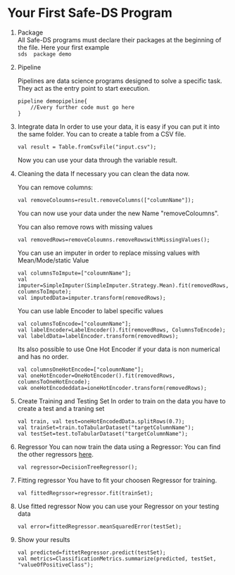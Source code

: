 # Your First Safe-DS Program

1. Package<br>
    All Safe-DS programs must declare their packages at the beginning of the file. Here your first example<br>
        ```sds 
        package demo 
        ```
2. Pipeline

    Pipelines are data science programs designed to solve a specific task. They act as the entry point to start execution.
    ```sds
    pipeline demopipeline{
        //Every further code must go here
    }
    ```        

3. Integrate data
    In order to use your data, it is easy if you can put it into the same folder. You can to create a table from a CSV file. 
    ```sds
    val result = Table.fromCsvFile("input.csv");
    ```
    Now you can use your data through the variable result. 
4. Cleaning the data
    If necessary you can clean the data now.

    You can remove columns:
    ```sds
    val removeColoumns=result.removeColumns(["columnName"]);
    ```
    You can now use your data under the new Name "removeColoumns".

    You can also remove rows with missing values
    ```sds
    val removedRows=removeColoumns.removeRowswithMissingValues();
    ```

    You can use an imputer in order to replace missing values with  Mean/Mode/static Value
    ```sds
    val columnsToImpute=["coloumnName"];
    val imputer=SimpleImputer(SimpleImputer.Strategy.Mean).fit(removedRows, columnsToImpute);
    val imputedData=imputer.transform(removedRows);
    ```

    You can use lable Encoder to label specific values
    ```sds
    val columnsToEncode=["coloumnName"];
    val labelEncoder=LabelEncoder().fit(removedRows, ColumnsToEncode);
    val labeldData=labelEncoder.transform(removedRows);
    ```

    Its also possible to use One Hot Encoder if your data is non numerical and has no order.
    ```sds
    val columnsOneHotEncode=["coloumnName"];
    val oneHotEncoder=OneHotEncoder().fit(removedRows, columnsToOneHotEncode);
    vak oneHotEncodeddata=ioneHotEncoder.transform(removedRows);
    ```
5. Create Training and Testing Set
    In order to train on the data you have to create a test and a traning set
    ```sds
    val train, val test=oneHotEncodedData.splitRows(0.7);
    val trainSet=train.toTabularDataset("targetColumnName");
    val testSet=test.toTabularDataset("targetColumnName");
    ```
6. Regressor
    You can now train the data using a Regressor: You can find the other regressors [here](https://dsl.safeds.com/en/stable/api/safeds/ml/classical/regression/Regressor/).
    ```sds
    val regressor=DecisionTreeRegressor();
    ```
7. Fitting regressor
    You have to fit your choosen Regressor for training.
    ```
    val fittedRegrssor=regressor.fit(trainSet);
    ```
8. Use fitted regressor
    Now you can use your Regressor on your testing data
    ```sds
    val error=fittedRegressor.meanSquaredError(testSet);
    ```
9. Show your results
    ```sds
    val predicted=fittetRegressor.predict(testSet);
    val metrics=ClassificationMetrics.summarize(predicted, testSet, "valueOfPositiveClass");
    ```
